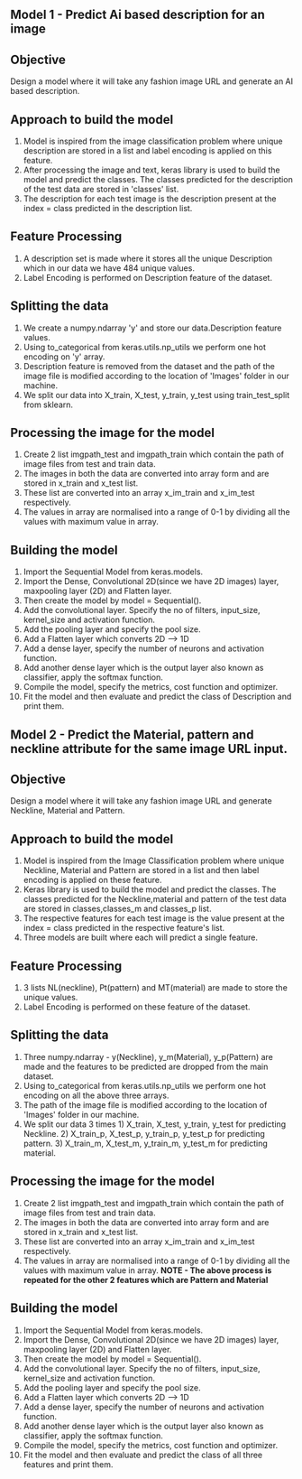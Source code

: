 ## Model 1 - Predict Ai based description for an image

## Objective
Design a model where it will take any fashion image URL and
generate an AI based description.

## Approach to build the model
1. Model is inspired from the image classification problem where unique description are stored in a list and label encoding is applied on this feature. 
2. After processing the image and text, keras library is used to build the model and predict the classes. The classes predicted for the description of the test data are stored in 'classes' list.
3. The description for each test image is the description present at the index = class predicted in the description list.

## Feature Processing
1. A description set is made where it stores all the unique Description which in our data we have 484 unique values.
2. Label Encoding is performed on Description feature of the dataset.

## Splitting the data
1. We create a numpy.ndarray 'y' and store our data.Description feature values. 
2. Using to_categorical from keras.utils.np_utils we perform one hot encoding on 'y' array.
3. Description feature is removed from the dataset and the path of the image file is modified according to the location of 'Images' folder in our machine.
4. We split our data into X_train, X_test, y_train, y_test using train_test_split from sklearn.

## Processing the image for the model
1. Create 2 list imgpath_test and imgpath_train which contain the path of image files from test and train data.
2. The images in both the data are converted into array form and are stored in x_train and x_test list.
3. These list are converted into an array x_im_train and x_im_test respectively. 
4. The values in array are normalised into a range of 0-1 by dividing all the values with maximum value in array.

## Building the model
1. Import the Sequential Model from keras.models.
2. Import the Dense, Convolutional 2D(since we have 2D images) layer, maxpooling layer (2D) and Flatten layer.
3. Then create the model by model = Sequential().
4. Add the convolutional layer. Specify the no of filters, input_size, kernel_size and activation function.
5. Add the pooling layer and specify the pool size.
6. Add a Flatten layer which converts 2D --> 1D
7. Add a dense layer, specify the number of neurons and activation function.
8. Add another dense layer which is the output layer also known as classifier, apply the softmax function.
9. Compile the model, specify the metrics, cost function and optimizer.
10. Fit the model and then evaluate and predict the class of Description and print them. 

## Model 2 - Predict the Material, pattern and neckline attribute for the same image URL input.

## Objective
Design a model where it will take any fashion image URL and generate Neckline, Material and Pattern.

## Approach to build the model
1. Model is inspired from the Image Classification problem where unique Neckline, Material and Pattern are stored in a list and then label encoding is applied on these feature.
2. Keras library is used to build the model and predict the classes. The classes predicted for the Neckline,material and pattern of the test data are stored in classes,classes_m and classes_p list.
3. The respective features for each test image is the value present at the index = class predicted in the respective feature's list.
4. Three models are built where each will predict a single feature.

## Feature Processing
1. 3 lists NL(neckline), Pt(pattern) and MT(material) are made to store the unique values. 
2. Label Encoding is performed on these feature of the dataset.

## Splitting the data
1. Three numpy.ndarray -  y(Neckline), y_m(Material), y_p(Pattern) are made and the features to be predicted are dropped from the main dataset. 
2. Using to_categorical from keras.utils.np_utils we perform one hot encoding on all the above three arrays.
3. The path of the image file is modified according to the location of 'Images' folder in our machine.
4. We split our data 3 times 1) X_train, X_test, y_train, y_test for predicting Neckline. 2) X_train_p, X_test_p, y_train_p, y_test_p for predicting pattern. 3) X_train_m, X_test_m, y_train_m, y_test_m for predicting material. 

## Processing the image for the model
1. Create 2 list imgpath_test and imgpath_train which contain the path of image files from test and train data.
2. The images in both the data are converted into array form and are stored in x_train and x_test list.
3. These list are converted into an array x_im_train and x_im_test respectively. 
4. The values in array are normalised into a range of 0-1 by dividing all the values with maximum value in array.
**NOTE - The above process is repeated for the other 2 features which are Pattern and Material** 

## Building the model
1. Import the Sequential Model from keras.models.
2. Import the Dense, Convolutional 2D(since we have 2D images) layer, maxpooling layer (2D) and Flatten layer.
3. Then create the model by model = Sequential().
4. Add the convolutional layer. Specify the no of filters, input_size, kernel_size and activation function.
5. Add the pooling layer and specify the pool size.
6. Add a Flatten layer which converts 2D --> 1D
7. Add a dense layer, specify the number of neurons and activation function.
8. Add another dense layer which is the output layer also known as classifier, apply the softmax function.
9. Compile the model, specify the metrics, cost function and optimizer.
10. Fit the model and then evaluate and predict the class of all three features and print them. 
